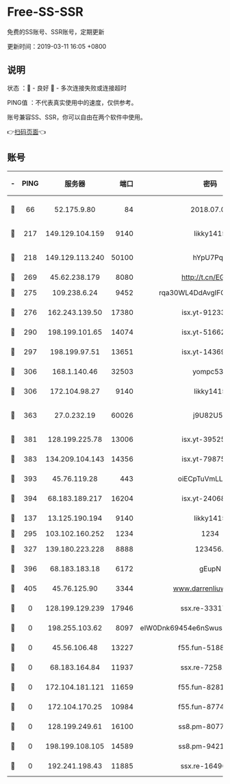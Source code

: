 # Free-SS-SSR

免费的SS账号、SSR账号，定期更新

更新时间：2019-03-11 16:05 +0800

## 说明

状态     ：🙂 - 良好 🙁 - 多次连接失败或连接超时

PING值   ：不代表真实使用中的速度，仅供参考。

账号兼容SS、SSR，你可以自由在两个软件中使用。

👉[扫码页面](https://liesauer.github.io/Free-SS-SSR/)👈

## 账号

|-|PING|服务器|端口|密码|加密方式|区域|
|:----:|:----:|:-----:|-----:|:----:|:----:|:----:|
|🙂|66|52.175.9.80|84|2018.07.07|chacha20-ietf-poly1305|HK|
|🙂|217|149.129.104.159|9140|likky1415|aes-256-cfb|HK|
|🙂|218|149.129.113.240|50100|hYpU7PqP|chacha20-ietf-poly1305|CN|
|🙂|269|45.62.238.179|8080|http://t.cn/EGJIyrl|rc4-md5|CA|
|🙂|275|109.238.6.24|9452|rqa30WL4DdAvgIFG6Fs3znzTa|aes-256-cfb|FR|
|🙂|276|162.243.139.50|17380|isx.yt-91233807|aes-256-cfb|US|
|🙂|290|198.199.101.65|14074|isx.yt-51662439|aes-256-cfb|US|
|🙂|297|198.199.97.51|13651|isx.yt-14369544|aes-256-cfb|US|
|🙂|306|168.1.140.46|32503|yompc535|aes-256-cfb|AU|
|🙂|306|172.104.98.27|9140|likky1415|aes-256-cfb|JP|
|🙂|363|27.0.232.19|60026|j9U82U53|xchacha20-ietf-poly1305|HK|
|🙂|381|128.199.225.78|13006|isx.yt-39525710|aes-256-cfb|SG|
|🙂|383|134.209.104.143|14356|isx.yt-79875386|aes-256-cfb|SG|
|🙂|393|45.76.119.28|443|oiECpTuVmLLxk4Ts|aes-256-cfb|AU|
|🙂|394|68.183.189.217|16204|isx.yt-24068844|aes-256-cfb|SG|
|🙂|137|13.125.190.194|9140|likky1415|aes-256-cfb|KR|
|🙂|295|103.102.160.252|1234|1234|rc4-md5|JP|
|🙂|327|139.180.223.228|8888|123456..|aes-256-cfb|JP|
|🙂|396|68.183.183.18|6172|gEupN|aes-256-cfb|SG|
|🙂|405|45.76.125.90|3344|www.darrenliuwei.com|aes-256-cfb|AU|
|🙁|0|128.199.129.239|17946|ssx.re-33317571|aes-256-cfb|SG|
|🙁|0|198.255.103.62|8097|eIW0Dnk69454e6nSwuspv9DmS201tQ0D|aes-256-cfb|US|
|🙁|0|45.56.106.48|13227|f55.fun-51885507|aes-256-cfb|US|
|🙁|0|68.183.164.84|11937|ssx.re-72581382|aes-256-cfb|US|
|🙁|0|172.104.181.121|11659|f55.fun-82812137|aes-256-cfb|SG|
|🙁|0|172.104.170.25|10984|f55.fun-87743875|aes-256-cfb|SG|
|🙁|0|128.199.249.61|16100|ss8.pm-80771462|aes-256-cfb|SG|
|🙁|0|198.199.108.105|14589|ss8.pm-94215844|aes-256-cfb|US|
|🙁|0|192.241.198.43|11885|ssx.re-16496938|aes-256-cfb|US|
